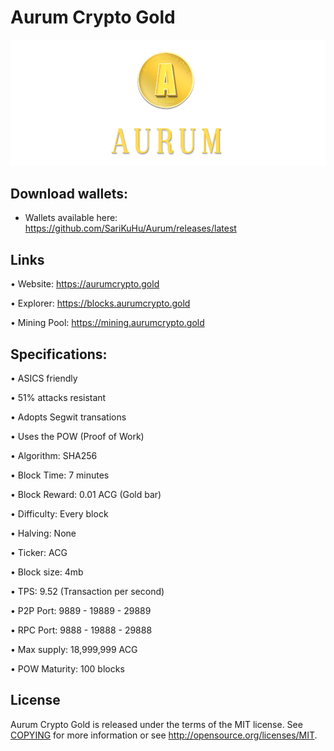 ﻿Aurum Crypto Gold
========
![](share/pixmaps/splashscreen_transparent.png)


Download wallets:
----------

- Wallets available here: 
https://github.com/SariKuHu/Aurum/releases/latest




Links
----------------

• Website: https://aurumcrypto.gold

• Explorer: https://blocks.aurumcrypto.gold

• Mining Pool: https://mining.aurumcrypto.gold




Specifications:
----------------------



• ASICS friendly

• 51% attacks resistant

• Adopts Segwit transations

• Uses the POW (Proof of Work)

• Algorithm:        SHA256

• Block Time:       7 minutes

• Block Reward:     0.01 ACG (Gold bar)

• Difficulty:       Every block

• Halving:          None

• Ticker:           ACG

• Block size:       4mb

• TPS:      	    9.52 (Transaction per second)

• P2P Port:         9889 - 19889 - 29889

• RPC Port:         9888 - 19888 - 29888

• Max supply:       18,999,999 ACG

• POW Maturity:     100 blocks









License
-------

Aurum Crypto Gold is released under the terms of the MIT license. See [COPYING](COPYING) for more
information or see http://opensource.org/licenses/MIT.

